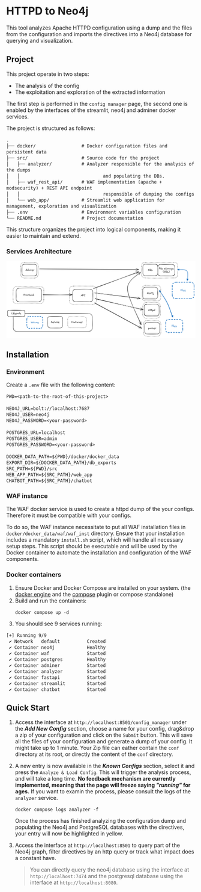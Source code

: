 # HTTPD to Neo4j

This tool analyzes Apache HTTPD configuration using a dump and the files from the configuration and imports the directives into a Neo4j database for querying and visualization.

## Project

This project operate in two steps:
 - The analysis of the config
 - The exploitation and exploration of the extracted information

The first step is performed in the `config manager` page, the second one is enabled by the interfaces of the streamlit, neo4j and adminer docker services.

The project is structured as follows:
```
.
├── docker/                 # Docker configuration files and persistent data
├── src/                    # Source code for the project
│   ├── analyzer/           # Analyzer responsible for the analysis of the dumps
│   │                               and populating the DBs.
│   ├── waf_rest_api/       # WAF implementation (apache + modsecurity) + REST API endpoint
│   │                               responsible of dumping the configs
│   └── web_app/            # Streamlit web application for management, exploration and visualization
├── .env                    # Environment variables configuration
└── README.md               # Project documentation
```

This structure organizes the project into logical components, making it easier to maintain and extend.

### Services Architecture
![Architecture](images/architecture.png)

## Installation

### Environment
Create a `.env` file with the following content:

   ```
   PWD=<path-to-the-root-of-this-project>

   NEO4J_URL=bolt://localhost:7687
   NEO4J_USER=neo4j
   NEO4J_PASSWORD=<your-password>

   POSTGRES_URL=localhost
   POSTGRES_USER=admin
   POSTGRES_PASSWORD=<your-password>

   DOCKER_DATA_PATH=${PWD}/docker/docker_data
   EXPORT_DIR=${DOCKER_DATA_PATH}/db_exports
   SRC_PATH=${PWD}/src
   WEB_APP_PATH=${SRC_PATH}/web_app
   CHATBOT_PATH=${SRC_PATH}/chatbot
   ```

### WAF instance
The WAF docker service is used to create a httpd dump of the your configs. Therefore it must be compatible with your configs.

To do so, the WAF instance necessitate to put all WAF installation files in `docker/docker_data/waf/waf_inst` directory. Ensure that your installation includes a mandatory `install.sh` script, which will handle all necessary setup steps. This script should be executable and will be used by the Docker container to automate the installation and configuration of the WAF components.

### Docker containers

1. Ensure Docker and Docker Compose are installed on your system. (the [docker engine](https://docs.docker.com/engine/install/) and the [compose](https://docs.docker.com/compose/install/) plugin or compose standalone)
1. Build and run the containers:
   ```
   docker compose up -d
   ```
1. You should see 9 services running:
```
[+] Running 9/9
 ✔ Network   default          Created
 ✔ Container neo4j            Healthy
 ✔ Container waf              Started
 ✔ Container postgres         Healthy
 ✔ Container adminer          Started
 ✔ Container analyzer         Started
 ✔ Container fastapi          Started
 ✔ Container streamlit        Started
 ✔ Container chatbot          Started
 ```

## Quick Start

1. Access the interface at `http://localhost:8501/config_manager` under the **_Add New Config_** section, choose a name for your config, drag&drop a zip of your configuration and click on the `Submit` button. This will save all the files of your configuration and generate a dump of your config. It might take up to 1 minute.
Your Zip file can eather contain the `conf` directory at its root, or directly the content of the `conf` directory.

2. A new entry is now available in the **_Known Configs_** section, select it and press the `Analyze & Load Config`. This will trigger the analysis process, and will take a long time. **No feedback mechanism are currently implemented, meaning that the page will freeze saying _"running"_ for ages.** If you want to examin the process, please consult the logs of the `analyzer` service.
   ```console
   docker compose logs analyzer -f
   ```
   Once the process has finished analyzing the configuration dump and populating the Neo4j and PostgreSQL databases with the directives, your entry will now be highlighted in yellow.

3. Access the interface at `http://localhost:8501` to query part of the Neo4j graph, filter directives by an http query or track what impact does a constant have.
   > You can directly query the neo4j database using the interface at `http://localhost:7474` and the postgresql database using the interface at `http://localhost:8080`.

